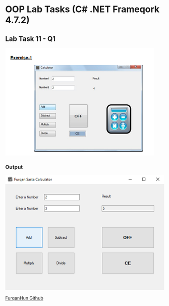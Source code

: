 # OOP Lab Tasks (C# .NET Frameqork 4.7.2)

## Lab Task 11 - Q1

![L11-1-Q](../../Assets/L11-1-Q.png)

### Output

![L11-1](../../Assets/L11-1.png)

[FurqanHun Github](https://github.com/FurqanHun)